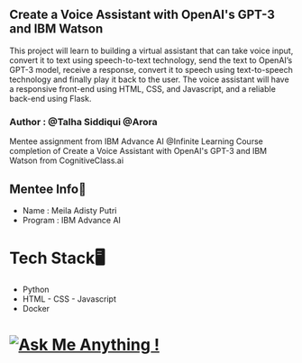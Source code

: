 ## Create a Voice Assistant with OpenAI's GPT-3 and IBM Watson
This project will learn to building a virtual assistant that can take voice input, convert it to text using speech-to-text technology, send the text to OpenAI’s GPT-3 model, receive a response, convert it to speech using text-to-speech technology and finally play it back to the user. The voice assistant will have a responsive front-end using HTML, CSS, and Javascript, and a reliable back-end using Flask.

### Author : @Talha Siddiqui @Arora

Mentee assignment from IBM Advance AI @Infinite Learning Course completion of Create a Voice Assistant with OpenAI's GPT-3 and IBM Watson from CognitiveClass.ai


## Mentee Info👧
- Name : Meila Adisty Putri
- Program : IBM Advance AI

# Tech Stack🖥
- Python
- HTML - CSS - Javascript
- Docker

# [![Ask Me Anything !](https://img.shields.io/badge/Ask%20me-anything-1abc9c.svg)](https://GitHub.com/Naereen/ama)

